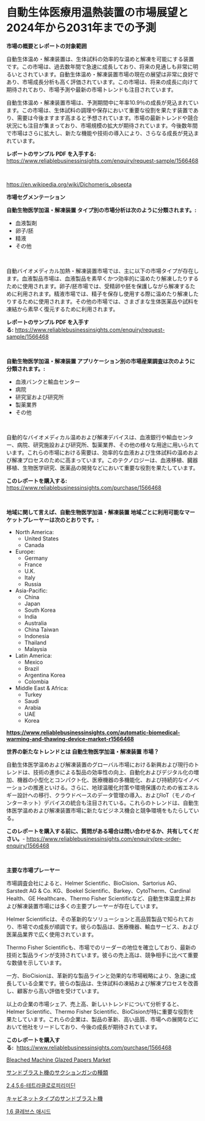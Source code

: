 <p><h1>自動生体医療用温熱装置の市場展望と2024年から2031年までの予測</h1></p><p><strong>市場の概要とレポートの対象範囲</strong></p>
<p><p>自動生体温め・解凍装置は、生体試料の効率的な温めと解凍を可能にする装置です。この市場は、過去数年間で急速に成長しており、将来の見通しも非常に明るいとされています。自動生体温め・解凍装置市場の現在の展望は非常に良好であり、市場成長分析も高く評価されています。この市場は、将来の成長に向けて期待されており、市場予測や最新の市場トレンドも注目されています。</p><p>自動生体温め・解凍装置市場は、予測期間中に年率10.9％の成長が見込まれています。この市場は、生体試料の調理や保存において重要な役割を果たす装置であり、需要は今後ますます高まると予想されています。市場の最新トレンドや競合状況にも注目が集まっており、市場規模の拡大が期待されています。今後数年間で市場はさらに拡大し、新たな機能や技術の導入により、さらなる成長が見込まれています。</p></p>
<p><strong>レポートのサンプル PDF を入手する:</strong> <a href="https://www.reliablebusinessinsights.com/enquiry/request-sample/1566468">https://www.reliablebusinessinsights.com/enquiry/request-sample/1566468</a></p>
<p>&nbsp;</p>
<p><a href="https://en.wikipedia.org/wiki/Dichomeris_obsepta">https://en.wikipedia.org/wiki/Dichomeris_obsepta</a></p>
<p><strong>市場セグメンテーション</strong></p>
<p><strong>自動生物医学加温・解凍装置 タイプ別の市場分析は次のように分類されます。:</strong></p>
<p><ul><li>血液製剤</li><li>卵子/胚</li><li>精液</li><li>その他</li></ul></p>
<p>&nbsp;</p>
<p><p>自動バイオメディカル加熱・解凍装置市場では、主に以下の市場タイプが存在します。血液製品市場は、血液製品を素早くかつ効率的に温めたり解凍したりするために使用されます。卵子/胚市場では、受精卵や胚を保護しながら解凍するために利用されます。精液市場では、精子を保存し使用する際に温めたり解凍したりするために使用されます。その他の市場では、さまざまな生体医薬品や試料を凍結から素早く復元するために利用されます。</p></p>
<p><strong>レポートのサンプル PDF を入手する:</strong>&nbsp;<a href="https://www.reliablebusinessinsights.com/enquiry/request-sample/1566468">https://www.reliablebusinessinsights.com/enquiry/request-sample/1566468</a></p>
<p>&nbsp;</p>
<p><strong> 自動生物医学加温・解凍装置 アプリケーション別の市場産業調査は次のように分類されます。:</strong></p>
<p><ul><li>血液バンクと輸血センター</li><li>病院</li><li>研究室および研究所</li><li>製薬業界</li><li>その他</li></ul></p>
<p>&nbsp;</p>
<p><p>自動的なバイオメディカル温めおよび解凍デバイスは、血液銀行や輸血センター、病院、研究施設および研究所、製薬業界、その他の様々な用途に用いられています。これらの市場における需要は、効率的な血液および生体試料の温めおよび解凍プロセスのために高まっています。このテクノロジーは、血液移植、臓器移植、生物医学研究、医薬品の開発などにおいて重要な役割を果たしています。</p></p>
<p><strong>このレポートを購入する:</strong>&nbsp; <a href="https://www.reliablebusinessinsights.com/purchase/1566468">https://www.reliablebusinessinsights.com/purchase/1566468</a></p>
<p>&nbsp;</p>
<p><strong>地域に関して言えば、自動生物医学加温・解凍装置 地域ごとに利用可能なマーケットプレーヤーは次のとおりです。:</strong></p>
<p><ul>
    <li>
        North America:
        <ul>
            <li>United States</li>
            <li>Canada</li>
        </ul>
    </li>
    <li>
        Europe:
        <ul>
            <li>Germany</li>
            <li>France</li>
            <li>U.K.</li>
            <li>Italy</li>
            <li>Russia</li>
        </ul>
    </li>
    <li>
        Asia-Pacific:
        <ul>
            <li>China</li>
            <li>Japan</li>
            <li>South Korea</li>
            <li>India</li>
            <li>Australia</li>
            <li>China Taiwan</li>
            <li>Indonesia</li>
            <li>Thailand</li>
            <li>Malaysia</li>
        </ul>
    </li>
    <li>
        Latin America:
        <ul>
            <li>Mexico</li>
            <li>Brazil</li>
            <li>Argentina Korea</li>
            <li>Colombia</li>
        </ul>
    </li>
    <li>
        Middle East & Africa:
        <ul>
            <li>Turkey</li>
            <li>Saudi</li>
            <li>Arabia</li>
            <li>UAE</li>
            <li>Korea</li>
        </ul>
    </li>
    </ul></p>
<p><strong><a href="https://www.reliablebusinessinsights.com/automatic-biomedical-warming-and-thawing-device-market-r1566468">https://www.reliablebusinessinsights.com/automatic-biomedical-warming-and-thawing-device-market-r1566468</a></strong>&nbsp;</p>
<p><strong>世界の新たなトレンドとは 自動生物医学加温・解凍装置 市場？</strong></p>
<p><p>自動生体医学温めおよび解凍装置のグローバル市場における新興および現行のトレンドは、技術の進歩による製品の効率性の向上、自動化およびデジタル化の増加、機器の小型化とコンパクト化、医療機器の多機能化、および持続的なイノベーションの推進といける。さらに、地球温暖化対策や環境保護のための省エネルギー設計への移行、クラウドベースのデータ管理の導入、およびIoT（モノのインターネット）デバイスの統合も注目されている。これらのトレンドは、自動生体医学温めおよび解凍装置市場に新たなビジネス機会と競争環境をもたらしている。</p></p>
<p><strong>このレポートを購入する前に、質問がある場合は問い合わせるか、共有してください。</strong>- <a href="https://www.reliablebusinessinsights.com/enquiry/pre-order-enquiry/1566468">https://www.reliablebusinessinsights.com/enquiry/pre-order-enquiry/1566468</a></p>
<p>&nbsp;</p>
<p><strong>主要な市場プレーヤー</strong></p>
<p><p>市場調査会社によると、Helmer Scientific、BioCision、Sartorius AG、Sarstedt AG & Co. KG、Boekel Scientific、Barkey、CytoTherm、Cardinal Health、GE Healthcare、Thermo Fisher Scientificなど、自動生体温度上昇および解凍装置市場には多くの主要プレーヤーが存在しています。</p><p>Helmer Scientificは、その革新的なソリューションと高品質製品で知られており、市場での成長が順調です。彼らの製品は、医療機器、輸血サービス、および医薬品業界で広く使用されています。</p><p>Thermo Fisher Scientificも、市場でのリーダーの地位を確立しており、最新の技術と製品ラインが支持されています。彼らの売上高は、競争相手に比べて重要な数値を示しています。</p><p>一方、BioCisionは、革新的な製品ラインと効果的な市場戦略により、急速に成長している企業です。彼らの製品は、生体試料の凍結および解凍プロセスを改善し、顧客から高い評価を受けています。</p><p>以上の企業の市場シェア、売上高、新しいトレンドについて分析すると、Helmer Scientific、Thermo Fisher Scientific、BioCisionが特に重要な役割を果たしています。これらの企業は、製品の革新、高い品質、市場への展開などにおいて他社をリードしており、今後の成長が期待されています。</p></p>
<p><strong>このレポートを購入する:</strong>&nbsp;&nbsp;<a href="https://www.reliablebusinessinsights.com/purchase/1566468">https://www.reliablebusinessinsights.com/purchase/1566468</a></p>
<p><p><a href="https://github.com/rslnowrouzi/Market-Research-Report-List-1/blob/main/bleached-machine-glazed-papers-market.md">Bleached Machine Glazed Papers Market</a></p><p><a href="https://github.com/MosesSpinka1914/Market-Research-Report-List-2/blob/main/1806360138762.md">サンドブラスト機のサクションガンの種類</a></p><p><a href="https://github.com/brainlyez1/Market-Research-Report-List-1/blob/main/1618169144913.md">2,4,5,6-테트라클로로피리미딘</a></p><p><a href="https://github.com/RudyBoyer2017/Market-Research-Report-List-1/blob/main/4056047138763.md">キャビネットタイプのサンドブラスト機</a></p><p><a href="https://github.com/garnett961902/Market-Research-Report-List-1/blob/main/8663230144912.md">1,6 클레브스 애시드</a></p></p>